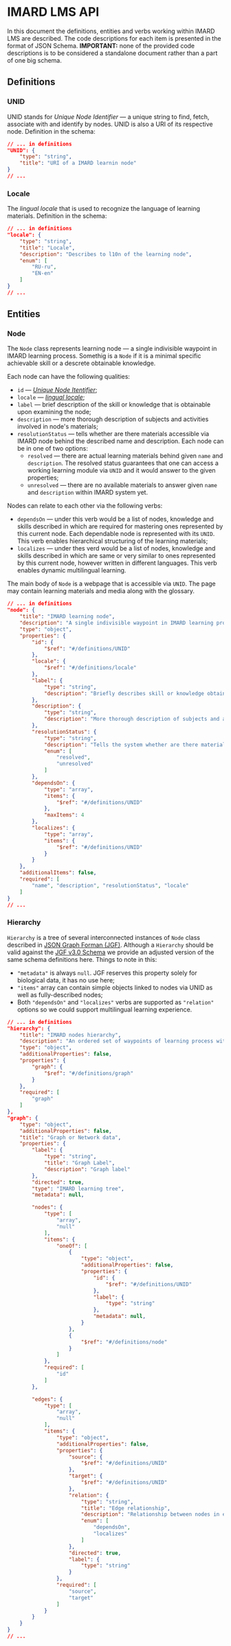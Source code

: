 # IMARD LMS API

In this document the definitions, entities and verbs working within IMARD LMS are described. The code descriptions for each item is presented in the format of JSON Schema. **IMPORTANT:** none of the provided code descriptions is to be considered a standalone document rather than a part of one big schema.

## Definitions

### UNID

UNID stands for _Unique Node Identifier_ — a unique string to find, fetch, associate with and identify by nodes. UNID is also a URI of its respective node. Definition in the schema:
```JSON
// ... in definitions
"UNID": {
    "type": "string",
    "title": "URI of a IMARD learnin node"
}
// ...
```

### Locale

The _lingual locale_ that is used to recognize the language of learning materials. Definition in the schema:
```JSON
// ... in definitions
"locale": {
    "type": "string",
    "title": "Locale",
    "description": "Describes to l10n of the learning node",
    "enum": [
        "RU-ru",
        "EN-en"
    ]
}
// ...
```

## Entities

### Node

The `Node` class represents learning node — a single indivisible waypoint in IMARD learning process. Somethig is a `Node` if it is a minimal specific achievable skill or a descrete obtainable knowledge.

Each node can have the following qualities:

* `id` — [_Unique Node Itentifier_](#definitions-unid "definitions/UNID");
* `locale` — [_lingual locale_](#locale);
* `label` — brief description of the skill or knowledge that is obtainable upon examining the node;
* `description` — more thorough description of subjects and activities involved in node's materials;
* `resolutionStatus` — tells whether are there materials accessible via IMARD node behind the described name and description. Each node can be in one of two options:
  * `resolved` — there are actual learning materials behind given `name` and `description`. The resolved status guarantees that one can access a working learning module via `UNID` and it would answer to the given properties;
  * `unresolved` — there are no available materials to answer given `name` and `description` within IMARD system yet.

Nodes can relate to each other via the following verbs:

* `dependsOn` — under this verb would be a list of nodes, knowledge and skills described in which are required for mastering ones represented by this current node. Each dependable node is represented with its `UNID`. This verb enables hierarchical structuring of the learning materials;
* `localizes` — under thes verd would be a list of nodes, knowledge and skills described in which are same or very similar to ones represented by this current node, however written in different languages. This verb enables dynamic multilingual learning.

The main body of `Node` is a webpage that is accessible via `UNID`. The page may contain learning materials and media along with the glossary.

```JSON
// ... in definitions
"node": {
    "title": "IMARD learning node",
    "description": "A single indivisible waypoint in IMARD learning process",
    "type": "object",
    "properties": {
        "id": { 
            "$ref": "#/definitions/UNID"
        },
        "locale": {
            "$ref": "#/definitions/locale"
        },
        "label": {
            "type": "string",
            "description": "Briefly describes skill or knowledge obtainable by a student upon examining the node"
        },
        "description": {
            "type": "string",
            "description": "More thorough description of subjects and activities involved in node's materials"
        },
        "resolutionStatus": {
            "type": "string",
            "description": "Tells the system whether are there materials accessible via IMARD node behind the described name and description",
            "enum": [
                "resolved",
                "unresolved"
            ]
        },
        "dependsOn": {
            "type": "array",
            "items": {
                "$ref": "#/definitions/UNID"
            },
            "maxItems": 4
        },
        "localizes": {
            "type": "array",
            "items": {
                "$ref": "#/definitions/UNID"
            }
        }
    },
    "additionalItems": false,
    "required": [
        "name", "description", "resolutionStatus", "locale"
    ]
}
// ...
```

### Hierarchy
`Hierarchy` is a tree of several interconnected instances of `Node` class described in [JSON Graph Forman (JGF)](http://jsongraphformat.info). Although a `Hierarchy` should be valid against the [JGF v3.0 Schema](http://jsongraphformat.info/child-schemas/bel-json-graph-3.0.schema.json) we provide an adjusted version of the same schema definitions here. Things to note in this:

 - `"metadata"` is always `null`. JGF reserves this property solely for biological data, it has no use here;
 - `"items"` array can contain simple objects linked to nodes via UNID as well as fully-described nodes;
 - Both `"dependsOn"` and `"localizes"` verbs are supported as `"relation"` options so we could support multilingual learning experience.

```JSON
// ... in definitions
"hierarchy": {
    "title": "IMARD nodes hierarchy",
    "description": "An ordered set of waypoints of learning process within IMARD",
    "type": "object",
    "additionalProperties": false,
    "properties": {
        "graph": {
            "$ref": "#/definitions/graph"
        }
    },
    "required": [
        "graph"
    ]
},
"graph": {
    "type": "object",
    "additionalProperties": false,
    "title": "Graph or Network data",
    "properties": {
        "label": {
            "type": "string",
            "title": "Graph Label",
            "description": "Graph label"
        },
        "directed": true,
        "type": "IMARD learning tree",
        "metadata": null,

        "nodes": {
            "type": [
                "array",
                "null"
            ],
            "items": {
                "oneOf": [
                    {
                        "type": "object",
                        "additionalProperties": false,
                        "properties": {
                            "id": {
                                "$ref": "#/definitions/UNID"
                            },
                            "label": {
                                "type": "string"
                            },
                            "metadata": null,
                        }
                    },
                    {
                        "$ref": "#/definitions/node"
                    }
                ]
            },
            "required": [
                "id"
            ]
        },

        "edges": {
            "type": [
                "array",
                "null"
            ],
            "items": {
                "type": "object",
                "additionalProperties": false,
                "properties": {
                    "source": {
                        "$ref": "#/definitions/UNID"
                    },
                    "target": {
                        "$ref": "#/definitions/UNID"
                    },
                    "relation": {
                        "type": "string",
                        "title": "Edge relationship",
                        "description": "Relationship between nodes in edge - may be directed or undirected",
                        "enum": [
                            "dependsOn",
                            "localizes"
                        ]
                    },
                    "directed": true,
                    "label": {
                        "type": "string"
                    }
                },
                "required": [
                    "source",
                    "target"
                ]
            }
        }
    }
}
// ...
```


